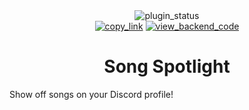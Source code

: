 <!--
    * This file was autogenerated, do not modify it directly
    * https://github.com/nexpid/BunnyPlugins/tree/dev/scripts/build/modules/readmes.ts
-->

<div align="center">
<img alt="plugin_status" src="https://img.shields.io/badge/plugin_status-finished-a6da95?style=for-the-badge&labelColor=24273a" />
<br/>
<a href="https://bunny.nexpid.xyz/song-spotlight"><img alt="copy_link" src="https://img.shields.io/badge/copy_link-1e2030?style=for-the-badge" /></a>
<a href="https://github.com/nexpid/SongSpotlight"><img alt="view_backend_code" src="https://img.shields.io/badge/view_backend_code-494d64?style=for-the-badge" /></a>
</div>

<h1 align="center">Song Spotlight</h1>

Show off songs on your Discord profile!
